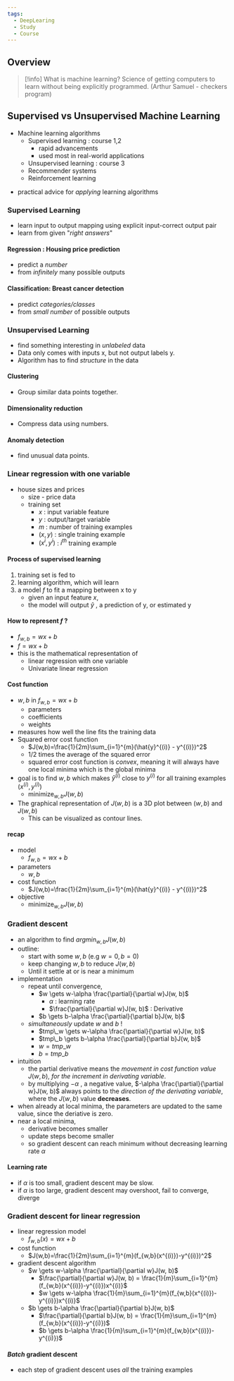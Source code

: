 ```yaml
---
tags:
  - DeepLearing
  - Study
  - Course
---
```


## Overview

> [!info] What is machine learning?
> Science of getting computers to learn without being explicitly programmed.
> (Arthur Samuel - checkers program)


## Supervised vs Unsupervised Machine Learning

- Machine learning algorithms
	- Supervised learning : course 1,2
		- rapid advancements
		- used most in real-world applications
	- Unsupervised learning : course 3
	- Recommender systems
	- Reinforcement learning

+ practical advice for *applying* learning algorithms


### Supervised Learning
- learn input to output mapping using explicit input-correct output pair
- learn from given "*right answers*"

#### Regression : Housing price prediction
- predict a *number*
- from *infinitely* many possible outputs

#### Classification: Breast cancer detection
- predict *categories/classes*
- from *small number* of possible outputs

### Unsupervised Learning
- find something interesting in *unlabeled* data
- Data only comes with inputs x, but not output labels y.
- Algorithm has to find *structure* in the data

#### Clustering
- Group similar data points together.

#### Dimensionality reduction
- Compress data using numbers.

#### Anomaly detection
- find unusual data points.

### Linear regression with one variable
- house sizes and prices
	- size - price data
	- training set
		- $x$ : input variable feature
		- $y$ : output/target variable
		- $m$ : number of training examples
		- $(x, y)$ : single training example
		- $(x^{i}, y^{i})$ : $i^{th}$ training example

#### Process of supervised learning
1. training set is fed to
2. learning algorithm, which will learn
3. a model $f$ to fit a mapping between x to y
	- given an input feature $x$,
	- the model will output $\hat{y}$ , a prediction of y, or estimated y

#### How to represent $f$ ?
- $f_{w,b} = wx + b$
- $f = wx + b$
- this is the mathematical representation of
	- linear regression with one variable
	- Univariate linear regression

#### Cost function
- $w, b$ in $f_{w,b} = wx + b$
	- parameters
	- coefficients
	- weights
- measures how well the line fits the training data
- Squared error cost function
	- $J(w,b)=\frac{1}{2m}\sum_{i=1}^{m}(\hat{y}^{(i)} - y^{(i)})^2$
	- 1/2 times the average of the squared error
	- squared error cost function is *convex*, meaning it will always have one local minima which is the global minima
- goal is to find $w, b$ which makes $\hat{y}^{(i)}$ close to $y^{(i)}$ for all training examples $(x^{(i)}, y^{(i)})$
	- $\text{minimize}_{w,b} J(w,b)$
- The graphical representation of $J(w, b)$ is a 3D plot between $(w, b)$ and $J(w, b)$
	- This can be visualized as contour lines.

#### recap
- model
	- $f_{w,b} = wx + b$
- parameters
	- $w, b$
- cost function
	- $J(w,b)=\frac{1}{2m}\sum_{i=1}^{m}(\hat{y}^{(i)} - y^{(i)})^2$
- objective
	- $\text{minimize}_{w,b} J(w,b)$

### Gradient descent
- an algorithm to find $argmin_{w, b}J(w, b)$
- outline:
	- start with some $w, b$ (e.g $w=0, b=0$)
	- keep changing $w, b$ to reduce $J(w, b)$
	- Until it settle at or is near a minimum
- implementation
	- repeat until convergence, 
		- $w \gets w-\alpha \frac{\partial}{\partial w}J(w, b)$
			- $\alpha$ : learning rate
			- $\frac{\partial}{\partial w}J(w, b)$ : Derivative
		- $b \gets b-\alpha \frac{\partial}{\partial b}J(w, b)$
	- *simultaneously* update $w$ and $b$ !
		- $tmp\_w \gets w-\alpha \frac{\partial}{\partial w}J(w, b)$
		- $tmp\_b \gets b-\alpha \frac{\partial}{\partial b}J(w, b)$
		- $w=tmp\_w$
		- $b=tmp\_b$
- intuition
	- the partial derivative means the *movement in cost function value* $J(w,b)$, *for the increment in derivating variable*.
	- by multiplying $-\alpha$ , a negative value, $-\alpha \frac{\partial}{\partial w}J(w, b)$ always points to the *direction of the derivating variable*, where the $J(w, b)$ value **decreases**.
- when already at local minima, the parameters are updated to the same value, since the deriative is zero.
- near a local minima,
	- derivative becomes smaller
	- update steps become smaller
	- so gradient descent can reach minimum without decreasing learning rate $\alpha$

#### Learning rate
- if $\alpha$ is too small, gradient descent may be slow.
- if $\alpha$ is too large, gradient descent may overshoot, fail to converge, diverge

### Gradient descent for linear regression
- linear regression model
	- $f_{w,b}(x)=wx+b$
- cost function
	- $J(w,b)=\frac{1}{2m}\sum_{i=1}^{m}(f_{w,b}(x^{(i)})-y^{(i)})^2$
- gradient descent algorithm
	- $w \gets w-\alpha \frac{\partial}{\partial w}J(w, b)$
		- $\frac{\partial}{\partial w}J(w, b) = \frac{1}{m}\sum_{i=1}^{m}(f_{w,b}(x^{(i)})-y^{(i)})x^{(i)}$
		- $w \gets w-\alpha \frac{1}{m}\sum_{i=1}^{m}(f_{w,b}(x^{(i)})-y^{(i)})x^{(i)}$
	- $b \gets b-\alpha \frac{\partial}{\partial b}J(w, b)$
		- $\frac{\partial}{\partial b}J(w, b) = \frac{1}{m}\sum_{i=1}^{m}(f_{w,b}(x^{(i)})-y^{(i)})$
		- $b \gets b-\alpha \frac{1}{m}\sum_{i=1}^{m}(f_{w,b}(x^{(i)})-y^{(i)})$

#### *Batch* gradient descent
- each step of gradient descent uses *all* the training examples